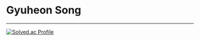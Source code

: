 # Gyuheon Song 
---

[![Solved.ac Profile](http://mazassumnida.wtf/api/v2/generate_badge?boj=gyudori)](https://solved.ac/gyudori/)
<!--
**Gyuheon-Song/Gyuheon-Song** is a ✨ _special_ ✨ repository because its `README.md` (this file) appears on your GitHub profile.

Here are some ideas to get you started:

- 🔭 I’m currently working on ...
- 🌱 I’m currently learning ...
- 👯 I’m looking to collaborate on ...
- 🤔 I’m looking for help with ...
- 💬 Ask me about ...
- 📫 How to reach me: ...
- 😄 Pronouns: ...
- ⚡ Fun fact: ...
-->
